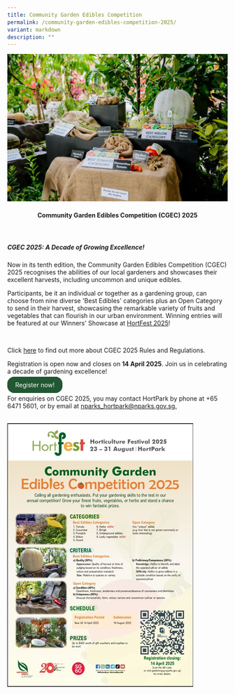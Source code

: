 ```yaml
---
title: Community Garden Edibles Competition
permalink: /community-garden-edibles-competition-2025/
variant: markdown
description: ""
---
```

<style>
	.wrapper {
		display: grid;
		grid-template-columns: repeat(auto-fit, minmax(280px, 1fr));
		grid-template-rows: auto-fit;
		column-gap: 10px;
		row-gap: 10px;
	}

	.box {
		border: solid 1px #215732 ;
		border-radius: 5px;
		padding: 5px 10px 15px 10px;
	}
		
		  .button-primary {
    background-color: #215732;
    border: 2px solid #215732;
    padding: 0.5rem 1rem;
  	border-radius: 1rem;
    color: white !important;
	  text-decoration: none !important;
  }
</style>

<img src="/images/HortFest%20images/CGEC_2025_webpage_picture.jpg">
<br>
<header>
	<h4>Community Garden Edibles Competition (CGEC) 2025</h4></header>

<h5>CGEC 2025: A Decade of Growing Excellence!</h5>
<section>
	<p>Now in its tenth edition, the Community Garden Edibles Competition (CGEC) 2025 recognises the abilities of our local gardeners and showcases their excellent harvests, including uncommon and unique edibles.</p>
	<p>Participants, be it an individual or together as a gardening group, can choose from nine diverse 'Best Edibles' categories plus an Open Category to send in their harvest, showcasing the remarkable variety of fruits and vegetables that can flourish in our urban environment. Winning entries will be featured at our Winners' Showcase at <a href="/hortfest-2025/">HortFest 2025</a>!
</p></section>
<br>
<section>
	<p>Click <a href="https://go.gov.sg/cgec2025-rulesandregulation">here</a> to find out more about CGEC 2025 Rules and Regulations.</p>
	<p>Registration is open now and closes on <b>14 April 2025</b>. Join us in celebrating a decade of gardening excellence!</p>
	<a class="button-primary" href="https://go.gov.sg/cgec2025-registration-form">Register now!</a>
	<p>For enquiries on CGEC 2025, you may contact HortPark by phone at +65 6471 5601, or by email at <a href="_mailto:nparks_hortpark@nparks.gov.sg">nparks_hortpark@nparks.gov.sg.</a></p>
</section>
<br>
<img src="/images/HortFest%20images/CGEC_2025_Poster.jpg">